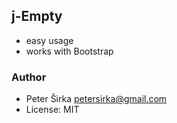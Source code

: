 ## j-Empty

- easy usage
- works with Bootstrap

### Author

- Peter Širka <petersirka@gmail.com>
- License: MIT